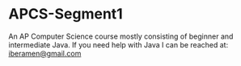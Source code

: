 APCS-Segment1
=============

An AP Computer Science course mostly consisting of beginner and intermediate Java. If you need help with Java I can be reached at: iberamen@gmail.com
